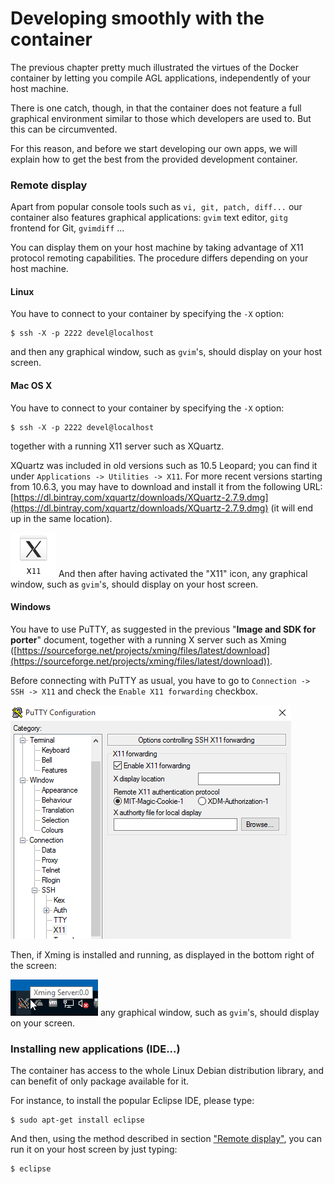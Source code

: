 # Developing smoothly with the container

The previous chapter pretty much illustrated the virtues of the Docker
container by letting you compile AGL applications, independently of your
host machine.

There is one catch, though, in that the container does not feature a
full graphical environment similar to those which developers are used to.
But this can be circumvented.

For this reason, and before we start developing our own apps, we will
explain how to get the best from the provided development container.

### Remote display
<a id="anchor-remote-display"></a>

Apart from popular console tools such as `vi, git, patch, diff...` our
container also features graphical applications: `gvim` text editor,
`gitg` frontend for Git, `gvimdiff` ...

You can display them on your host machine by taking advantage of X11
protocol remoting capabilities. The procedure differs depending on your
host machine.

#### Linux

You have to connect to your container by specifying the `-X` option:
```
$ ssh -X -p 2222 devel@localhost
```
and then any graphical window, such as `gvim`'s, should display on your
host screen.

#### Mac OS X

You have to connect to your container by specifying the `-X` option:
```
$ ssh -X -p 2222 devel@localhost
```
together with a running X11 server such as XQuartz.

XQuartz was included in old versions such as 10.5 Leopard; you can find it
under `Applications -> Utilities -> X11`.
For more recent versions starting from 10.6.3, you may have to download and
install it from the following URL:
[https://dl.bintray.com/xquartz/downloads/XQuartz-2.7.9.dmg](https://dl.bintray.com/xquartz/downloads/XQuartz-2.7.9.dmg)
(it will end up in the same location).

![](pictures/mac_x11_logo.png)
And then after having activated the "X11" icon, any graphical window, such as
`gvim`'s, should display on your host screen.

#### Windows

You have to use PuTTY, as suggested in the previous "**Image and SDK
for porter**" document, together with a running X server such as Xming
([https://sourceforge.net/projects/xming/files/latest/download](https://sourceforge.net/projects/xming/files/latest/download)).

Before connecting with PuTTY as usual, you have to go
to `Connection -> SSH -> X11` and check the `Enable X11 forwarding` checkbox.

![](pictures/putty_config.png)

Then, if Xming is installed and running, as displayed
in the bottom right of the screen:

![](pictures/xming_server.png)
any graphical window, such as `gvim`'s, should display on your screen.


### Installing new applications (IDE...)

The container has access to the whole Linux Debian distribution library,
and can benefit of only package available for it.

For instance, to install the popular Eclipse IDE, please type:
```
$ sudo apt-get install eclipse
```
And then, using the method described in section ["Remote display"](anchor-remote-display),
you can run it on your host screen by just typing:
```
$ eclipse
```
